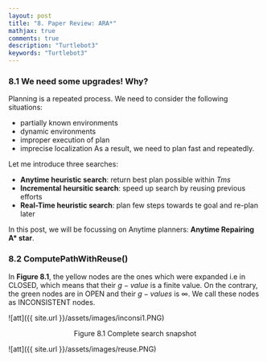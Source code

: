 ```yaml
---
layout: post
title: "8. Paper Review: ARA*"
mathjax: true
comments: true
description: "Turtlebot3"
keywords: "Turtlebot3"
---  
```


### 8.1 We need some upgrades! Why?

Planning is a repeated process. We need to consider the following situations:
* partially known environments
* dynamic environments
* improper execution of plan
* imprecise localization
As a result, we need to plan fast and repeatedly.

Let me introduce three searches:
* **Anytime heuristic search**: return best plan possible within $T ms$
* **Incremental heursitic search**: speed up search by reusing previous efforts
* **Real-Time heuristic search**: plan few steps towards te goal and re-plan later

In this post, we will be focussing on Anytime planners: **Anytime Repairing A\* star**.

### 8.2 ComputePathWithReuse()
In **Figure 8.1**, the yellow nodes are the ones which were expanded i.e in CLOSED, which means that their $g-value$ is a finite value. On the contrary, the green nodes are in OPEN and their $g-values$ is $\infty$. We call these nodes as INCONSISTENT nodes.  

![att]({{ site.url }}/assets/images/inconsi1.PNG)
<p align="center">
Figure 8.1 Complete search snapshot
</p> 
![att]({{ site.url }}/assets/images/reuse.PNG)

